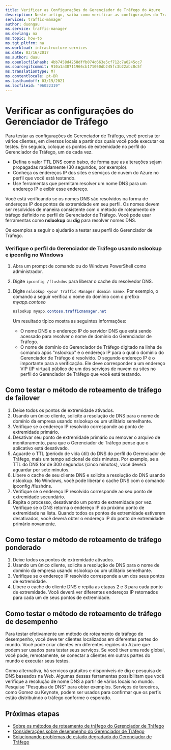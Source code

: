```yaml
---
title: Verificar as Configurações do Gerenciador de Tráfego do Azure
description: Neste artigo, saiba como verificar as configurações do Traffic Manager e testar o método de roteamento de tráfego.
services: traffic-manager
author: duongau
ms.service: traffic-manager
ms.devlang: na
ms.topic: how-to
ms.tgt_pltfrm: na
ms.workload: infrastructure-services
ms.date: 03/16/2017
ms.author: duau
ms.openlocfilehash: 4bb7458d4258dffb074d663e5cf712c7a0245cc7
ms.sourcegitcommit: 910a1a38711966cb171050db245fc3b22abc8c5f
ms.translationtype: MT
ms.contentlocale: pt-BR
ms.lasthandoff: 03/19/2021
ms.locfileid: "96022319"
---
```

# <a name="verify-traffic-manager-settings"></a>Verificar as configurações do Gerenciador de Tráfego

Para testar as configurações do Gerenciador de Tráfego, você precisa ter vários clientes, em diversos locais a partir dos quais você pode executar os testes. Em seguida, coloque os pontos de extremidade no perfil do Gerenciador de Tráfego, um de cada vez.

* Defina o valor TTL DNS como baixo, de forma que as alterações sejam propagadas rapidamente (30 segundos, por exemplo).
* Conheça os endereços IP dos sites e serviços de nuvem do Azure no perfil que você está testando.
* Use ferramentas que permitam resolver um nome DNS para um endereço IP e exibir esse endereço.

Você está verificando se os nomes DNS são resolvidos na forma de endereços IP dos pontos de extremidade em seu perfil. Os nomes devem ser resolvidos de maneira consistente com o método de roteamento de tráfego definido no perfil do Gerenciador de Tráfego. Você pode usar ferramentas como **nslookup** ou **dig** para resolver nomes DNS.

Os exemplos a seguir o ajudarão a testar seu perfil do Gerenciador de Tráfego.

### <a name="check-traffic-manager-profile-using-nslookup-and-ipconfig-in-windows"></a>Verifique o perfil do Gerenciador de Tráfego usando nslookup e ipconfig no Windows

1. Abra um prompt de comando ou do Windows PowerShell como administrador.
2. Digite `ipconfig /flushdns` para liberar o cache do resolvedor DNS.
3. Digite `nslookup <your Traffic Manager domain name>`. Por exemplo, o comando a seguir verifica o nome do domínio com o prefixo *myapp.contoso*

    ```powershell
    nslookup myapp.contoso.trafficmanager.net
    ```

    Um resultado típico mostra as seguintes informações:

    + O nome DNS e o endereço IP do servidor DNS que está sendo acessado para resolver o nome de domínio do Gerenciador de Tráfego.
    + O nome de domínio do Gerenciador de Tráfego digitado na linha de comando após "nslookup" e o endereço IP para o qual o domínio do Gerenciador de Tráfego é resolvido. O segundo endereço IP é o importante para a verificação. Ele deve corresponder a um endereço VIP (IP virtual) público de um dos serviços de nuvem ou sites no perfil do Gerenciador de Tráfego que você está testando.

## <a name="how-to-test-the-failover-traffic-routing-method"></a>Como testar o método de roteamento de tráfego de failover

1. Deixe todos os pontos de extremidade ativados.
2. Usando um único cliente, solicite a resolução de DNS para o nome de domínio da empresa usando nslookup ou um utilitário semelhante.
3. Verifique se o endereço IP resolvido corresponde ao ponto de extremidade primário.
4. Desativar seu ponto de extremidade primário ou remover o arquivo de monitoramento, para que o Gerenciador de Tráfego pense que o aplicativo está desativado.
5. Aguarde o TTL (período de vida útil) do DNS do perfil do Gerenciador de Tráfego, mais um tempo adicional de dois minutos. Por exemplo, se a TTL do DNS for de 300 segundos (cinco minutos), você deverá aguardar por sete minutos.
6. Libere o cache de seu cliente DNS e solicite a resolução do DNS usando nslookup. No Windows, você pode liberar o cache DNS com o comando ipconfig /flushdns.
7. Verifique se o endereço IP resolvido corresponde ao seu ponto de extremidade secundário.
8. Repita o processo, desativando um ponto de extremidade por vez. Verifique se o DNS retorna o endereço IP do próximo ponto de extremidade na lista. Quando todos os pontos de extremidade estiverem desativados, você deverá obter o endereço IP do ponto de extremidade primário novamente.

## <a name="how-to-test-the-weighted-traffic-routing-method"></a>Como testar o método de roteamento de tráfego ponderado

1. Deixe todos os pontos de extremidade ativados.
2. Usando um único cliente, solicite a resolução de DNS para o nome de domínio da empresa usando nslookup ou um utilitário semelhante.
3. Verifique se o endereço IP resolvido corresponde a um dos seus pontos de extremidade.
4. Libere o cache do cliente DNS e repita as etapas 2 e 3 para cada ponto de extremidade. Você deverá ver diferentes endereços IP retornados para cada um de seus pontos de extremidade.

## <a name="how-to-test-the-performance-traffic-routing-method"></a>Como testar o método de roteamento de tráfego de desempenho

Para testar efetivamente um método de roteamento de tráfego de desempenho, você deve ter clientes localizados em diferentes partes do mundo. Você pode criar clientes em diferentes regiões do Azure que podem ser usados para testar seus serviços. Se você tiver uma rede global, você pode, remotamente, se conectar a clientes em outras partes do mundo e executar seus testes.

Como alternativa, há serviços gratuitos e disponíveis de dig e pesquisa de DNS baseados na Web. Algumas dessas ferramentas possibilitam que você verifique a resolução de nome DNS a partir de vários locais no mundo. Pesquise "Pesquisa de DNS" para obter exemplos. Serviços de terceiros, como Gomez ou Keynote, podem ser usados para confirmar que os perfis estão distribuindo o tráfego conforme o esperado.

## <a name="next-steps"></a>Próximas etapas

* [Sobre os métodos de roteamento de tráfego do Gerenciador de Tráfego](traffic-manager-routing-methods.md)
* [Considerações sobre desempenho do Gerenciador de Tráfego](traffic-manager-performance-considerations.md)
* [Solucionando problemas de estado degradado do Gerenciador de Tráfego](traffic-manager-troubleshooting-degraded.md)
